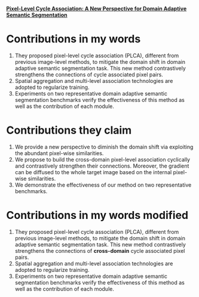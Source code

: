 [**Pixel-Level Cycle Association: A New Perspective for Domain Adaptive Semantic Segmentation**](https://github.com/Big-Brother-Pikachu/Paper-Contributions-Analysis#8-pixel-level-cycle-association-a-new-perspective-for-domain-adaptive-semantic-segmentation)

# Contributions in my words

1. They proposed pixel-level cycle association (PLCA), different from previous image-level methods, to mitigate the domain shift in domain adaptive semantic segmentation task. This new method contrastively strengthens the connections of cycle associated pixel pairs.
2. Spatial aggregation and multi-level association technologies are adopted to regularize training.
3. Experiments on two representative domain adaptive semantic segmentation benchmarks verify the effectiveness of this method as well as the contribution of each module.

# Contributions they claim

1. We provide a new perspective to diminish the domain shift via exploiting the abundant pixel-wise similarities. 
2. We propose to build the cross-domain pixel-level association cyclically and contrastively strengthen their connections. Moreover, the gradient can be diffused to the whole target image based on the internal pixel-wise similarities. 
3. We demonstrate the effectiveness of our method on two representative benchmarks.

# Contributions in my words modified

1. They proposed pixel-level cycle association (PLCA), different from previous image-level methods, to mitigate the domain shift in domain adaptive semantic segmentation task. This new method contrastively strengthens the connections of **cross-domain** cycle associated pixel pairs.
2. Spatial aggregation and multi-level association technologies are adopted to regularize training.
3. Experiments on two representative domain adaptive semantic segmentation benchmarks verify the effectiveness of this method as well as the contribution of each module.